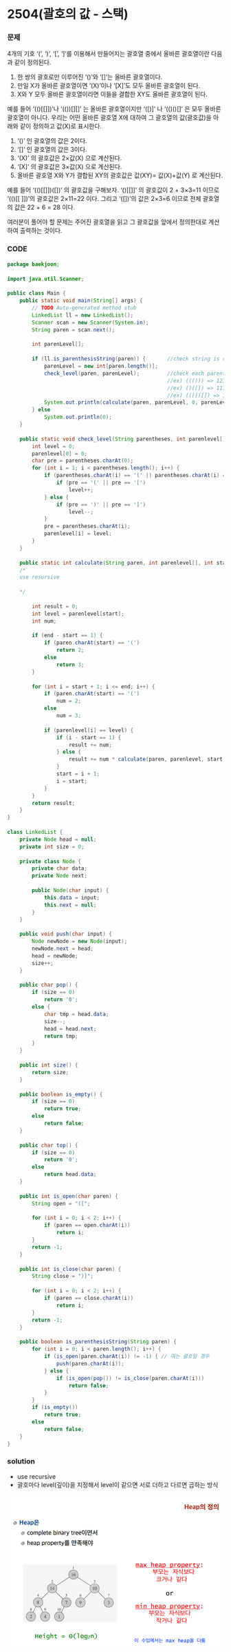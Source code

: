 # 2504\(괄호의 값 - 스택\)

### 문제

4개의 기호 ‘\(’, ‘\)’, ‘\[’, ‘\]’를 이용해서 만들어지는 괄호열 중에서 올바른 괄호열이란 다음과 같이 정의된다.

1. 한 쌍의 괄호로만 이루어진 ‘\(\)’와 ‘\[\]’는 올바른 괄호열이다. 
2. 만일 X가 올바른 괄호열이면 ‘\(X\)’이나 ‘\[X\]’도 모두 올바른 괄호열이 된다. 
3. X와 Y 모두 올바른 괄호열이라면 이들을 결합한 XY도 올바른 괄호열이 된다.

예를 들어 ‘\(\(\)\[\[\]\]\)’나 ‘\(\(\)\)\[\]\[\]’ 는 올바른 괄호열이지만 ‘\(\[\)\]’ 나 ‘\(\(\)\(\)\[\]’ 은 모두 올바른 괄호열이 아니다. 우리는 어떤 올바른 괄호열 X에 대하여 그 괄호열의 값\(괄호값\)을 아래와 같이 정의하고 값\(X\)로 표시한다. 

1. ‘\(\)’ 인 괄호열의 값은 2이다.
2. ‘\[\]’ 인 괄호열의 값은 3이다.
3. ‘\(X\)’ 의 괄호값은 2×값\(X\) 으로 계산된다.
4. ‘\[X\]’ 의 괄호값은 3×값\(X\) 으로 계산된다.
5. 올바른 괄호열 X와 Y가 결합된 XY의 괄호값은 값\(XY\)= 값\(X\)+값\(Y\) 로 계산된다.

예를 들어 ‘\(\(\)\[\[\]\]\)\(\[\]\)’ 의 괄호값을 구해보자.  ‘\(\)\[\[\]\]’ 의 괄호값이 2 + 3×3=11 이므로  ‘\(\(\)\[\[ \]\]\)’의 괄호값은 2×11=22 이다. 그리고  ‘\(\[\]\)’의 값은 2×3=6 이므로 전체 괄호열의 값은 22 + 6 = 28 이다.

여러분이 풀어야 할 문제는 주어진 괄호열을 읽고 그 괄호값을 앞에서 정의한대로 계산하여 출력하는 것이다. 

### CODE

```java
package baekjoon;

import java.util.Scanner;

public class Main {
	public static void main(String[] args) {
		// TODO Auto-generated method stub
		LinkedList ll = new LinkedList();
		Scanner scan = new Scanner(System.in);
		String paren = scan.next();

		int parenLevel[];

		if (ll.is_parenthesisString(paren)) {		//check string is collect PS
			parenLevel = new int[paren.length()];	
			check_level(paren, parenLevel);			//check each parenthesis's level(deep)
													//ex) ((())) => 123321
													//ex) ()([]) => 111221
													//ex) (([])[]) => 12332221
			System.out.println(calculate(paren, parenLevel, 0, parenLevel.length - 1));
		} else
			System.out.println(0);
	}

	public static void check_level(String parentheses, int parenlevel[]) {
		int level = 0;
		parenlevel[0] = 0;
		char pre = parentheses.charAt(0);
		for (int i = 1; i < parentheses.length(); i++) {
			if (parentheses.charAt(i) == '(' || parentheses.charAt(i) == '[') {
				if (pre == '(' || pre == '[')
					level++;
			} else {
				if (pre == ')' || pre == ']')
					level--;
			}
			pre = parentheses.charAt(i);
			parenlevel[i] = level;
		}
	}

	public static int calculate(String paren, int parenlevel[], int start, int end) {
	/*
	use resursive
	
	*/
	
		int result = 0;
		int level = parenlevel[start];
		int num;
		
		if (end - start == 1) {
			if (paren.charAt(start) == '(')
				return 2;
			else
				return 3;
		}

		for (int i = start + 1; i <= end; i++) {
			if (paren.charAt(start) == '(')
				num = 2;
			else
				num = 3;

			if (parenlevel[i] == level) {
				if (i - start == 1) {
					result += num;
				} else {
					result += num * calculate(paren, parenlevel, start + 1, i - 1);
				}
				start = i + 1;
				i = start;
			}
		}
		return result;
	}
}

class LinkedList {
	private Node head = null;
	private int size = 0;

	private class Node {
		private char data;
		private Node next;

		public Node(char input) {
			this.data = input;
			this.next = null;
		}
	}

	public void push(char input) {
		Node newNode = new Node(input);
		newNode.next = head;
		head = newNode;
		size++;
	}

	public char pop() {
		if (size == 0)
			return '0';
		else {
			char tmp = head.data;
			size--;
			head = head.next;
			return tmp;
		}
	}

	public int size() {
		return size;
	}

	public boolean is_empty() {
		if (size == 0)
			return true;
		else
			return false;
	}

	public char top() {
		if (size == 0)
			return '0';
		else
			return head.data;
	}

	public int is_open(char paren) {
		String open = "([";

		for (int i = 0; i < 2; i++) {
			if (paren == open.charAt(i))
				return i;
		}
		return -1;
	}

	public int is_close(char paren) {
		String close = ")]";

		for (int i = 0; i < 2; i++) {
			if (paren == close.charAt(i))
				return i;
		}
		return -1;
	}

	public boolean is_parenthesisString(String paren) {
		for (int i = 0; i < paren.length(); i++) {
			if (is_open(paren.charAt(i)) != -1) { // 여는 괄호일 경우
				push(paren.charAt(i));
			} else {
				if (is_open(pop()) != is_close(paren.charAt(i)))
					return false;
			}
		}
		if (is_empty())
			return true;
		else
			return false;
	}
}
```

### solution

* use recursive
* 괄호마다 level\(깊이\)을 지정해서 level이 같으면 서로 더하고 다르면 곱하는 방식 

![](../.gitbook/assets/image%20%2843%29.png)

